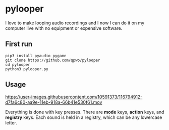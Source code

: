 # pylooper

I love to make looping audio recordings and I now I can do it on my computer live with no equipment or expensive software.

## First run

```
pip3 install pyaudio pygame
git clone https://github.com/qpwo/pylooper
cd pylooper
python3 pylooper.py
```


## Usage

https://user-images.githubusercontent.com/10591373/116794912-d7fa6c80-aa9e-11eb-918a-66b41e530f61.mov

Everything is done with key presses. There are **mode** keys, **action** keys, and **registry** keys. Each sound is held in a registry, which can be any lowercase letter.
